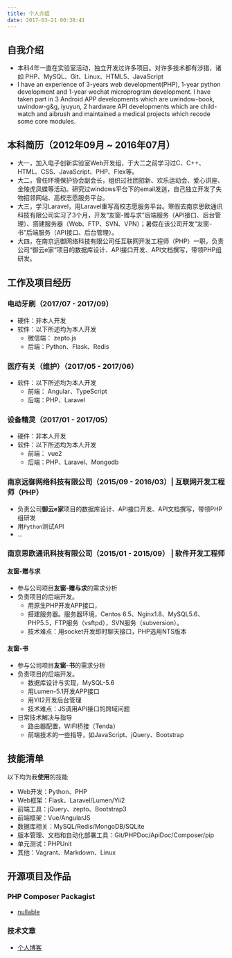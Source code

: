 ```yaml
---
title: 个人介绍
date: 2017-03-21 00:38:41
---
```


## 自我介绍

- 本科4年一直在实验室活动，独立开发过许多项目。对许多技术都有涉猎，诸如 PHP、MySQL、Git、Linux、HTML5、JavaScript
- I have an experience of 3-years web development(PHP), 1-year python development and 1-year wechat microprogram development. I have taken part in 3 Android APP developments which are uwindow-book, uwindow-g&g,  iyuyun, 2 hardware API developments which are child-watch and aibrush and maintained a medical projects which recode some core modules.

<!-- ## 考研经历

- 期望方向：人工智能应用、机器学习、数据挖掘
- 成绩（2017年）

| 考生编号 | 姓名 | 报考院校 | 报考院系 | 报考专业 | 考试方式 | 报考类别 | 思想政治理论 | 英语一 | 数学一 | 计算机专业基础 | 总分 | 专业排名 | 
|:--------:|:----:|:--------:|:--------:|:--------:|:--------:|:--------:|:------------:|:------:|:------:|:--------------:|:----:|:--------:|
|102867322209335 | 徐勇 | 东南大学 | 计算机科学与工程学院 | 计算机科学与技术 | 全国统考 | 非定向 | 58 | 62 | 116 | 70 | 306 | 193 |  -->

## 本科简历（2012年09月 ~ 2016年07月）

- 大一，加入电子创新实验室Web开发组，于大二之前学习过C、C++、HTML、CSS、JavaScript、PHP、Flex等。
- 大二，曾任环境保护协会副会长，组织过社团招新、欢乐运动会、爱心讲座、金陵虎凤蝶等活动。研究过windows平台下的email发送，自己独立开发了失物招领网站、高校志愿服务平台。
- 大三，学习Laravel，用Laravel重写高校志愿服务平台。寒假去南京思欧通讯科技有限公司实习了3个月，开发“友窗-赠与求”后端服务（API接口、后台管理）、搭建服务器（Web、FTP、SVN、VPN）；暑假在该公司开发“友窗-书”后端服务（API接口、后台管理）。
- 大四，在南京远御网络科技有限公司任互联网开发工程师（PHP）一职，负责公司“御云e家”项目的数据库设计、API接口开发、API文档撰写，带领PHP组研发。


## 工作及项目经历

### 电动牙刷（2017/07 - 2017/09）

- 硬件：非本人开发
- 软件：以下所述均为本人开发
    + 微信端： zepto.js
    + 后端：Python、Flask、Redis

### 医疗有关（维护）（2017/05 - 2017/06）

- 软件：以下所述均为本人开发
    + 前端： Angular、TypeScript
    + 后端：PHP、Laravel

### 设备精灵（2017/01 - 2017/05）

- 硬件：非本人开发
- 软件：以下所述均为本人开发
    + 前端： vue2
    + 后端：PHP、Laravel、Mongodb

### 南京远御网络科技有限公司（2015/09 - 2016/03）| 互联网开发工程师（PHP）

- 负责公司**御云e家**项目的数据库设计、API接口开发、API文档撰写，带领PHP组研发
- 用`Python`测试API
- ...

### 南京思欧通讯科技有限公司（2015/01 - 2015/09） | 软件开发工程师

#### 友窗-赠与求
- 参与公司项目**友窗-赠与求**的需求分析
- 负责项目的后端开发。
    - 用原生PHP开发APP接口，
    - 搭建服务器。服务器环境，Centos 6.5、Nginx1.8、MySQL5.6、PHP5.5，FTP服务（vsftpd），SVN服务（subversion）。
    - 技术难点：用socket开发即时聊天接口，PHP选用NTS版本

#### 友窗-书
- 参与公司项目**友窗-书**的需求分析
- 负责项目的后端开发。
    - 数据库设计与实现，MySQL-5.6
    - 用Lumen-5.1开发APP接口
    - 用YII2开发后台管理
    - 技术难点：JS调用API接口的跨域问题
- 日常技术解决与指导
    - 路由器配置，WIFI桥接（Tenda）
    - 前端技术的一些指导，如JavaScript、jQuery、Bootstrap

## 技能清单

以下均为我**使用**的技能

- Web开发：Python、PHP
- Web框架：Flask、Laravel/Lumen/Yii2
- 前端工具：jQuery、zepto、Bootstrap3
- 前端框架：Vue/AngularJS
- 数据库相关：MySQL/Redis/MongoDB/SQLite
- 版本管理、文档和自动化部署工具：Git/PHPDoc/ApiDoc/Composer/pip
- 单元测试：PHPUnit
- 其他：Vagrant、Markdown、Linux

## 开源项目及作品

### PHP Composer Packagist

- [nullable](https://packagist.org/packages/xiyusullos/nullable)

### 技术文章

- [个人博客](http://blog.xy-jit.cc)

